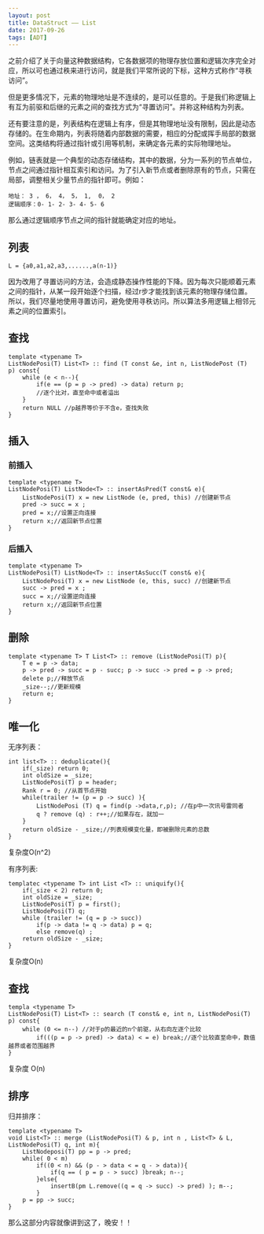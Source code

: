 ```yaml
---
layout: post
title: DataStruct —— List
date: 2017-09-26
tags: [ADT]
---
```


之前介绍了关于向量这种数据结构，它各数据项的物理存放位置和逻辑次序完全对应，所以可也通过秩来进行访问，就是我们平常所说的下标，这种方式称作“寻秩访问”。

但是更多情况下，元素的物理地址是不连续的，是可以任意的。于是我们称逻辑上有互为前驱和后继的元素之间的查找方式为“寻置访问”。并称这种结构为列表。

还有要注意的是，列表结构在逻辑上有序，但是其物理地址没有限制，因此是动态存储的。在生命期内，列表将随着内部数据的需要，相应的分配或挥手局部的数据空间。这类结构将通过指针或引用等机制，来确定各元素的实际物理地址。

例如，链表就是一个典型的动态存储结构，其中的数据，分为一系列的节点单位，节点之间通过指针相互索引和访问。为了引入新节点或者删除原有的节点，只需在局部，调整相关少量节点的指针即可。例如：

    地址： 3 ， 6， 4， 5， 1,  0， 2
    逻辑顺序：0- 1- 2- 3- 4- 5- 6 

那么通过逻辑顺序节点之间的指针就能确定对应的地址。

## 列表

    L = {a0,a1,a2,a3,......,a(n-1)}

因为改用了寻置访问的方法，会造成静态操作性能的下降。因为每次只能顺着元素之间的指针，从某一段开始逐个扫描，经过r步才能找到该元素的物理存储位置。所以，我们尽量地使用寻置访问，避免使用寻秩访问。所以算法多用逻辑上相邻元素之间的位置索引。

## 查找

    template <typename T> 
    ListNodePosi(T) List<T> :: find (T const &e, int n, ListNodePost (T) p) const{
        while (e < n--){
            if(e == (p = p -> pred) -> data) return p;
            //逐个比对，直至命中或者溢出
        }
        return NULL //p越界等价于不含e，查找失败
    }

## 插入

### 前插入

    template <typename T> 
    ListNodePosi(T) ListNode<T> :: insertAsPred(T const& e){
        ListNodePosi(T) x = new ListNode (e, pred, this) //创建新节点
        pred -> succ = x ; 
        pred = x;//设置正向连接
        return x;//返回新节点位置
    }

### 后插入

    template <typename T> 
    ListNodePosi(T) ListNode<T> :: insertAsSucc(T const& e){
        ListNodePosi(T) x = new ListNode (e, this, succ) //创建新节点
        succ -> pred = x ; 
        succ = x;//设置逆向连接
        return x;//返回新节点位置
    }

## 删除

    template <typename T> T List<T> :: remove (ListNodePosi(T) p){
        T e = p -> data;
        p -> pred -> succ = p - succ; p -> succ -> pred = p -> pred;
        delete p;//释放节点
        _size--;//更新规模
        return e;
    }

## 唯一化

无序列表：

    int list<T> :: deduplicate(){
        if(_size) return 0;
        int oldSize = _size;
        ListNodePosi(T) p = header;
        Rank r = 0; //从首节点开始
        while(trailer != (p = p -> succ) ){
            ListNodePosi (T) q = find(p ->data,r,p); //在p中一次讯号雷同者
            q ? remove (q) : r++;//如果存在，就加一
        }
        return oldSize - _size;//列表规模变化量，即被删除元素的总数
    }

复杂度O(n^2)

有序列表:

    templatec <typename T> int List <T> :: uniquify(){
        if(_size < 2) return 0;
        int oldSize = _size;
        ListNodePosi(T) p = first();
        ListNodePosi(T) q;
        while (trailer != (q = p -> succ))
            if(p -> data != q -> data) p = q;
            else remove(q) ;
        return oldSize - _size; 
    }

复杂度O(n)

## 查找

    templa <typename T> 
    ListNodePosi(T) List<T> :: search (T const& e, int n, ListNodePosi(T) p) const{
        while (0 <= n--) //对于p的最近的n个前驱，从右向左逐个比较
            if(((p = p -> pred) -> data) < = e) break;//逐个比较直至命中，数值越界或者范围越界
    }  

复杂度 O(n)

## 排序

归并排序：

    template <typename T> 
    void List<T> :: merge (ListNodePosi(T) & p, int n , List<T> & L, ListNodePosi(T) q, int m){
        ListNodeposi(T) pp = p -> pred;
        while( 0 < m)
            if((0 < n) && (p - > data < = q - > data)){
                if(q == ( p = p - > succ) )break; n--;
            }else{
                insertB(pm L.remove((q = q -> succ) -> pred) ); m--;
            }
        p = pp -> succ;
    }

那么这部分内容就像讲到这了，晚安！！







































